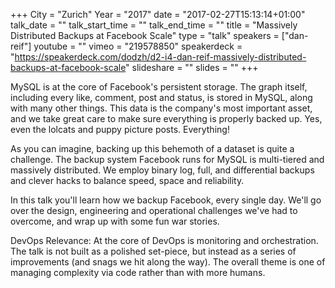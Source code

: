 +++
City = "Zurich"
Year = "2017"
date = "2017-02-27T15:13:14+01:00"
talk_date = ""
talk_start_time = ""
talk_end_time = ""
title = "Massively Distributed Backups at Facebook Scale"
type = "talk"
speakers = ["dan-reif"]
youtube = ""
vimeo = "219578850"
speakerdeck = "https://speakerdeck.com/dodzh/d2-i4-dan-reif-massively-distributed-backups-at-facebook-scale"
slideshare = ""
slides = ""
+++

MySQL is at the core of Facebook's persistent storage. The graph itself, including every
like, comment, post and status, is stored in MySQL, along with many other things. This
data is the company's most important asset, and we take great care to make sure everything
is properly backed up. Yes, even the lolcats and puppy picture posts. Everything!

As you can imagine, backing up this behemoth of a dataset is quite a challenge. The backup
system Facebook runs for MySQL is multi-tiered and massively distributed. We employ binary
log, full, and differential backups and clever hacks to balance speed, space and reliability.

In this talk you'll learn how we backup Facebook, every single day. We'll go over the
design, engineering and operational challenges we've had to overcome, and wrap up with
some fun war stories.

DevOps Relevance: At the core of DevOps is monitoring and orchestration. The talk is not
built as a polished set-piece, but instead as a series of improvements (and snags we hit
along the way).  The overall theme is one of managing complexity via code rather than with
more humans.
